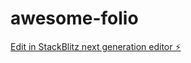 # awesome-folio

[Edit in StackBlitz next generation editor ⚡️](https://stackblitz.com/~/github.com/Reysajju/awesome-folio)